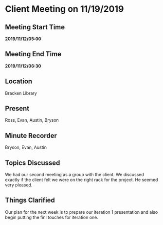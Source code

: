 # Client Meeting on 11/19/2019

## Meeting Start Time

**2019/11/12/05:00**

## Meeting End Time

**2019/11/12/06:30**

## Location

Bracken Library

## Present

Ross, Evan, Austin, Bryson

## Minute Recorder

Bryson, Evan, Austin

## Topics Discussed

We had our second meeting as a group with the client. We discussed exactly if the client felt we were on the right rack for the project. He seemed very pleased.

## Things Clarified

Our plan for the next week is to prepare our iteration 1 presentation and also begin putting the finl touches for iteration one.
